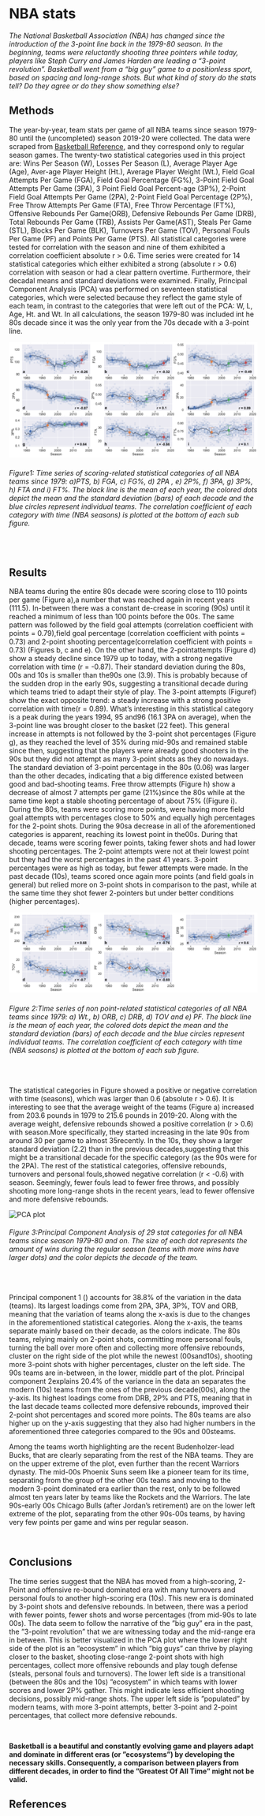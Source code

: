 # NBA stats

*The National Basketball Association (NBA) has changed since the introduction of the 3-point line back in the 1979-80 season. In the beginning, teams were reluctantly shooting three pointers while today, players like Steph Curry and James Harden are leading a “3-point revolution”. Basketball went from a “big guy” game to a positionless sport, based on spacing and long-range shots. But what kind of story do the stats tell? Do they agree or do they show something else?*


## Methods

The year-by-year, team stats per game of all NBA teams since season 1979-80 until the (uncompleted) season 2019-20 were collected. The data were scraped from [Basketball Reference][1], and they correspond only to regular season games. The twenty-two statistical categories used in this project are: Wins Per Season (W), Losses Per Season (L), Average Player Age (Age), Aver-age Player Height (Ht.), Average Player Weight (Wt.), Field Goal Attempts Per Game (FGA), Field Goal Percentage (FG%), 3-Point Field Goal Attempts Per Game (3PA), 3 Point Field Goal Percent-age (3P%), 2-Point Field Goal Attempts Per Game (2PA), 2-Point Field Goal Percentage (2P%), Free Throw Attempts Per Game (FTA), Free Throw Percentage (FT%), Offensive Rebounds Per Game(ORB), Defensive Rebounds Per Game (DRB), Total Rebounds Per Game (TRB), Assists Per Game(AST), Steals Per Game (STL), Blocks Per Game (BLK), Turnovers Per Game (TOV), Personal Fouls Per Game (PF) and Points Per Game (PTS). All statistical categories were tested for correlation with the season and nine of them exhibited a correlation coefficient absolute r > 0.6. Time series were created for 14 statistical categories which either exhibited a strong (absolute r > 0.6) correlation with season or had a clear pattern overtime. Furthermore, their decadal means and standard deviations were examined. Finally, Principal Component Analysis (PCA) was performed on seventeen statistical categories, which were selected because they reflect the game style of each team, in contrast to the categories that were left out of the PCA: W, L, Age, Ht. and Wt. In all calculations, the season 1979-80 was included int he 80s decade since it was the only year from the 70s decade with a 3-point line. 

![Time series 1](/img/Scatter1.png)
###### Figure1: Time series of scoring-related statistical categories of all NBA teams since 1979: a)PTS, b) FGA, c) FG%, d) 2PA , e) 2P%, f) 3PA, g) 3P%, h) FTA and i) FT%. The black line is the mean of each year, the colored dots depict the mean and the standard deviation (bars) of each decade and the blue circles represent individual teams. The correlation coefficient of each category with time (NBA seasons) is plotted at the bottom of each sub figure.

<br/>

## Results

NBA teams during the entire 80s decade were scoring close to 110 points per game (Figure a),a number that was reached again in recent years (111.5). In-between there was a constant de-crease in scoring (90s) until it reached a minimum of less than 100 points before the 00s. The same pattern was followed by the field goal attempts (correlation coefficient with points = 0.79),field goal percentage (correlation coefficient with points = 0.73) and 2-point shooting percentage(correlation coefficient with points = 0.73) (Figures b, c and e). On the other hand, the 2-pointattempts (Figure d) show a steady decline since 1979 up to today, with a strong negative correlation with time (r = -0.87). Their standard deviation during the 80s, 00s and 10s is smaller than the90s one (3.9). This is probably because of the sudden drop in the early 90s, suggesting a transitional decade during which teams tried to adapt their style of play. The 3-point attempts (Figuref) show the exact opposite trend: a steady increase with a strong positive correlation with time(r = 0.89). What’s interesting in this statistical category is a peak during the years 1994, 95 and96 (16.1 3PA on average), when the 3-point line was brought closer to the basket (22 feet). This general increase in attempts is not followed by the 3-point shot percentages (Figure g), as they reached the level of 35% during mid-90s and remained stable since then, suggesting that the players were already good shooters in the 90s but they did not attempt as many 3-point shots as they do nowadays. The standard deviation of 3-point percentage in the 80s (0.06) was larger than the other decades, indicating that a big difference existed between good and bad-shooting teams. Free throw attempts (Figure h) show a decrease of almost 7 attempts per game (21%)since the 80s while at the same time kept a stable shooting percentage of about 75% ((Figure i). During the 80s, teams were scoring more points, were having more field goal attempts with percentages close to 50% and equally high percentages for the 2-point shots. During the 90sa decrease in all of the aforementioned categories is apparent, reaching its lowest point in the00s. During that decade, teams were scoring fewer points, taking fewer shots and had lower shooting percentages. The 2-point attempts were not at their lowest point but they had the worst percentages in the past 41 years. 3-point percentages were as high as today, but fewer attempts were made. In the past decade (10s), teams scored once again more points (and field goals in general) but relied more on 3-point shots in comparison to the past, while at the same time they shot fewer 2-pointers but under better conditions (higher percentages).


![Time series 2](/img/Scatter2.png)
###### Figure 2:Time series of non point-related statistical categories of all NBA teams since 1979: a) Wt., b) ORB, c) DRB, d) TOV and e) PF. The black line is the mean of each year, the colored dots depict the mean and the standard deviation (bars) of each decade and the blue circles represent individual teams. The correlation coefficient of each category with time (NBA seasons) is plotted at the bottom of each sub figure.

<br/>

The statistical categories in Figure showed a positive or negative correlation with time (seasons), which was larger than 0.6 (absolute r > 0.6). It is interesting to see that the average weight of the teams (Figure a) increased from 203.6 pounds in 1979 to 215.6 pounds in 2019-20. Along with the average weight, defensive rebounds showed a positive correlation (r > 0.6) with season.More specifically, they started increasing in the late 90s from around 30 per game to almost 35recently. In the 10s, they show a larger standard deviation (2.2) than in the previous decades,suggesting that this might be a transitional decade for the specific category (as the 90s were for the 2PA). The rest of the statistical categories, offensive rebounds, turnovers and personal fouls,showed negative correlation (r < -0.6) with season. Seemingly, fewer fouls lead to fewer free throws, and possibly shooting more long-range shots in the recent years, lead to fewer offensive and more defensive rebounds.


![PCA plot](/img/PCA1.png)
###### Figure 3:Principal Component Analysis of 29 stat categories for all NBA teams since season 1979-80 and on. The size of each dot represents the amount of wins during the regular season (teams with more wins have larger dots) and the color depicts the decade of the team. 

<br/>

Principal component 1 () accounts for 38.8% of the variation in the data (teams). Its largest loadings come from 2PA, 3PA, 3P%, TOV and ORB, meaning that the variation of teams along the x-axis is due to the changes in the aforementioned statistical categories. Along the x-axis, the teams separate mainly based on their decade, as the colors indicate. The 80s teams, relying mainly on 2-point shots, committing more personal fouls, turning the ball over more often and collecting more offensive rebounds, cluster on the right side of the plot while the newest (00sand10s), shooting more 3-point shots with higher percentages, cluster on the left side. The 90s teams are in-between, in the lower, middle part of the plot. Principal component 2explains 20.4% of the variance in the data an separates the modern (10s) teams from the ones of the previous decade(00s), along the y-axis. Its highest loadings come from DRB, 2P% and PTS, meaning that in the last decade teams collected more defensive rebounds, improved their 2-point shot percentages and scored more points. The 80s teams are also higher up on the y-axis suggesting that they also had higher numbers in the aforementioned three categories compared to the 90s and 00steams.

Among the teams worth highlighting are the recent Budenholzer-lead Bucks, that are clearly separating from the rest of the NBA teams. They are on the upper extreme of the plot, even further than the recent Warriors dynasty. The mid-00s Phoenix Suns seem like a pioneer team for its time, separating from the group of the other 00s teams and moving to the modern 3-point dominated era earlier than the rest, only to be followed almost ten years later by teams like the Rockets and the Warriors. The late 90s-early 00s Chicago Bulls (after Jordan’s retirement) are on the lower left extreme of the plot, separating from the other 90s-00s teams, by having very few points per game and wins per regular season.

<br/>

## Conclusions

The time series suggest that the NBA has moved from a high-scoring, 2-Point and offensive re-bound dominated era with many turnovers and personal fouls to another high-scoring era (10s). This new era is dominated by 3-point shots and defensive rebounds. In between, there was a period with fewer points, fewer shots and worse percentages (from mid-90s to late 00s). The data seem to follow the narrative of the ”big guy” era in the past, the ”3-point revolution” that we are witnessing today and the mid-range era in between. This is better visualized in the PCA plot where the lower right side of the plot is an ”ecosystem” in which ”big guys” can thrive by playing closer to the basket, shooting close-range 2-point shots with high percentages, collect more offensive rebounds and play tough defense (steals, personal fouls and turnovers). The lower left side is a transitional (between the 80s and the 10s) ”ecosystem” in which teams with lower scores and lower 2P% gather. This might indicate less efficient shooting decisions, possibly mid-range shots. The upper left side is ”populated” by modern teams, with more 3-point attempts, better 3-point and 2-point percentages, that collect more defensive rebounds.

<br/>

**Basketball is a beautiful and constantly evolving game and players adapt and dominate in different eras (or ”ecosystems”) by developing the necessary skills. Consequently, a comparison between players from different decades, in order to find the ”Greatest Of All Time” might not be valid.**

## References
[1]: https://www.basketball-reference.com/
